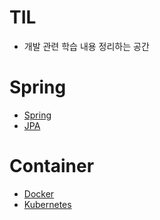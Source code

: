 # TIL

* 개발 관련 학습 내용 정리하는 공간



# Spring

*  [Spring](Spring/README.md)
*  [JPA](Spring\JPA\README.md) 



# Container

*  [Docker](Docker\README.md) 
*  [Kubernetes](Kubernetes/README.md)



